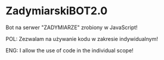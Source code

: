 # ZadymiarskiBOT2.0
Bot na serwer "ZADYMIARZE" zrobiony w JavaScript!


POL:
Zezwalam na używanie kodu w zakresie indywidualnym!

ENG:
I allow the use of code in the individual scope!